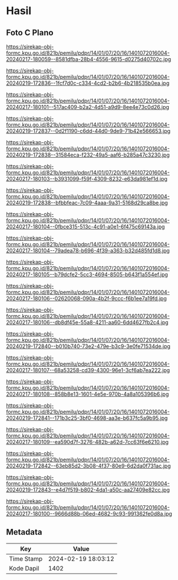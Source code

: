 # Hasil

## Foto C Plano

https://sirekap-obj-formc.kpu.go.id/821b/pemilu/pdpr/14/01/07/20/16/1401072016004-20240217-180059--8581dfba-28b4-4556-9615-d0275d40702c.jpg

https://sirekap-obj-formc.kpu.go.id/821b/pemilu/pdpr/14/01/07/20/16/1401072016004-20240219-172836--1fcf7d0c-c334-4cd2-b2b6-4b218535b0ea.jpg

https://sirekap-obj-formc.kpu.go.id/821b/pemilu/pdpr/14/01/07/20/16/1401072016004-20240217-180101--517ac409-b2a2-4d51-a9d9-8ee4e73c0d26.jpg

https://sirekap-obj-formc.kpu.go.id/821b/pemilu/pdpr/14/01/07/20/16/1401072016004-20240219-172837--0d2f1190-c6dd-44d0-9de9-71b42e566653.jpg

https://sirekap-obj-formc.kpu.go.id/821b/pemilu/pdpr/14/01/07/20/16/1401072016004-20240219-172838--31584eca-f232-49a5-aaf6-b285a47c3230.jpg

https://sirekap-obj-formc.kpu.go.id/821b/pemilu/pdpr/14/01/07/20/16/1401072016004-20240217-180103--b3931099-f59f-4309-8232-e63da981ef1d.jpg

https://sirekap-obj-formc.kpu.go.id/821b/pemilu/pdpr/14/01/07/20/16/1401072016004-20240219-172838--bfbbfeac-7c09-4aaa-9a31-5168d29ca8be.jpg

https://sirekap-obj-formc.kpu.go.id/821b/pemilu/pdpr/14/01/07/20/16/1401072016004-20240217-180104--0fbce315-513c-4c91-a0e1-6f475c69143a.jpg

https://sirekap-obj-formc.kpu.go.id/821b/pemilu/pdpr/14/01/07/20/16/1401072016004-20240217-180104--79adea78-b696-4f39-a363-b32d485fd1d8.jpg

https://sirekap-obj-formc.kpu.go.id/821b/pemilu/pdpr/14/01/07/20/16/1401072016004-20240217-180105--b79dcfe2-5cc3-4694-8505-b643f1a554ef.jpg

https://sirekap-obj-formc.kpu.go.id/821b/pemilu/pdpr/14/01/07/20/16/1401072016004-20240217-180106--02620068-090a-4b2f-9ccc-f6b1ee7a19fd.jpg

https://sirekap-obj-formc.kpu.go.id/821b/pemilu/pdpr/14/01/07/20/16/1401072016004-20240217-180106--db8df45e-55a8-4211-aa60-6dd4627fb2c4.jpg

https://sirekap-obj-formc.kpu.go.id/821b/pemilu/pdpr/14/01/07/20/16/1401072016004-20240219-172840--b010b740-73e2-479e-b3c9-3e0fe71534de.jpg

https://sirekap-obj-formc.kpu.go.id/821b/pemilu/pdpr/14/01/07/20/16/1401072016004-20240217-180107--68a53258-cd39-4300-96e1-3cf6ab7ea222.jpg

https://sirekap-obj-formc.kpu.go.id/821b/pemilu/pdpr/14/01/07/20/16/1401072016004-20240217-180108--858b8e13-1601-4e5e-970b-4a8a105396b6.jpg

https://sirekap-obj-formc.kpu.go.id/821b/pemilu/pdpr/14/01/07/20/16/1401072016004-20240219-172841--171b3c25-3bf0-4698-aa3e-b637fc5a9b95.jpg

https://sirekap-obj-formc.kpu.go.id/821b/pemilu/pdpr/14/01/07/20/16/1401072016004-20240217-180109--ea590d7f-3276-482b-a62d-7cc63f6e6210.jpg

https://sirekap-obj-formc.kpu.go.id/821b/pemilu/pdpr/14/01/07/20/16/1401072016004-20240219-172842--63eb85d2-3b08-4f37-80e9-6d2da0f731ac.jpg

https://sirekap-obj-formc.kpu.go.id/821b/pemilu/pdpr/14/01/07/20/16/1401072016004-20240219-172843--e4d7f519-b802-4da1-a50c-aa27409e82cc.jpg

https://sirekap-obj-formc.kpu.go.id/821b/pemilu/pdpr/14/01/07/20/16/1401072016004-20240217-180100--9666d88b-06ed-4682-9c93-991362fe0d8a.jpg


## Metadata

| Key        | Value               |
| ---------- | ------------------- |
| Time Stamp | 2024-02-19 18:03:12 |
| Kode Dapil | 1402                |



